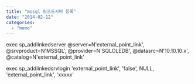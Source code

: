 ```yaml
---
title: "mssql 링크드서버 등록"
date: "2014-02-12"
categories: 
  - "memo"
---
```


exec sp\_addlinkedserver @server=N'external\_point\_link', @srvproduct=N'MSSQL', @provider=N'SQLOLEDB', @datasrc=N'10.10.10.x', @catalog=N'external\_point\_link'

exec sp\_addlinkedsrvlogin 'external\_point\_link', 'false', NULL, 'external\_point\_link', 'xxxxx'
